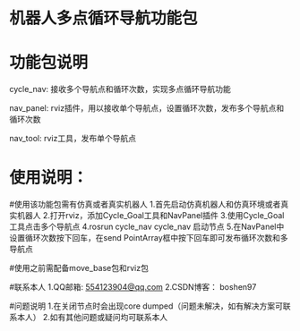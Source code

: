 # 机器人多点循环导航功能包

# 功能包说明

cycle_nav: 接收多个导航点和循环次数，实现多点循环导航功能

nav_panel: rviz插件，用以接收单个导航点，设置循环次数，发布多个导航点和循环次数

nav_tool: rviz工具，发布单个导航点

# 使用说明：
#使用该功能包需有仿真或者真实机器人
1.首先启动仿真机器人和仿真环境或者真实机器人
2.打开rviz，添加Cycle_Goal工具和NavPanel插件
3.使用Cycle_Goal工具点击多个导航点
4.rosrun cycle_nav cycle_nav 启动节点
5.在NavPanel中设置循环次数按下回车，在send PointArray框中按下回车即可发布循环次数和多导航点

#使用之前需配备move_base包和rviz包

#联系本人
1.QQ邮箱: 554123904@qq.com
2.CSDN博客： boshen97

#问题说明
1.在关闭节点时会出现core dumped（问题未解决，如有解决方案可联系本人）
2.如有其他问题或疑问均可联系本人

